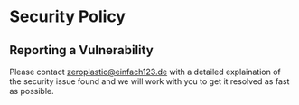 # Security Policy

## Reporting a Vulnerability

Please contact zeroplastic@einfach123.de with a detailed explaination of the security issue found and we will work with you to get it resolved as fast as possible.
